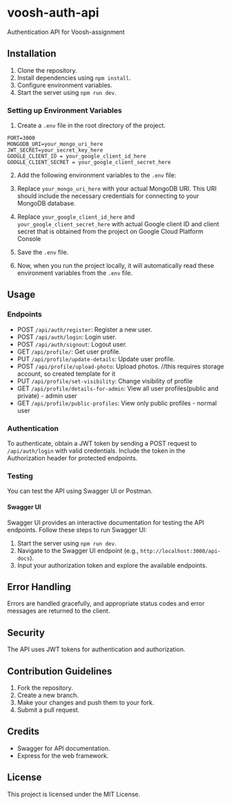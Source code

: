 # voosh-auth-api

Authentication API for Voosh-assignment

## Installation

1. Clone the repository.
2. Install dependencies using `npm install`.
3. Configure environment variables.
4. Start the server using `npm run dev`.

### Setting up Environment Variables

1. Create a `.env` file in the root directory of the project.
```
PORT=3000
MONGODB_URI=your_mongo_uri_here
JWT_SECRET=your_secret_key_here
GOOGLE_CLIENT_ID = your_google_client_id_here
GOOGLE_CLIENT_SECRET = your_google_client_secret_here
```
2. Add the following environment variables to the `.env` file:

3. Replace `your_mongo_uri_here` with your actual MongoDB URI. This URI should include the necessary credentials for connecting to your MongoDB database.

4. Replace `your_google_client_id_here` and `your_google_client_secret_here` with actual Google client ID and client secret that is obtained from the project on Google Cloud Platform Console

4. Save the `.env` file.

5. Now, when you run the project locally, it will automatically read these environment variables from the `.env` file.



## Usage

### Endpoints

- POST `/api/auth/register`: Register a new user.
- POST `/api/auth/login`: Login user.
- POST `/api/auth/signout`: Logout user.
- GET `/api/profile/`: Get user profile.
- PUT `/api/profile/update-details`: Update user profile.
- POST `/api/profile/upload-photo`: Upload photos. //this requires storage account, so created template for it
- PUT `/api/profile/set-visibility`: Change visibility of profile
- GET `/api/profile/details-for-admin`: View all user profiles(public and private) - admin user
- GET `/api/profile/public-profiles`: View only public profiles - normal user

### Authentication

To authenticate, obtain a JWT token by sending a POST request to `/api/auth/login` with valid credentials. Include the token in the Authorization header for protected endpoints.

### Testing

You can test the API using Swagger UI or Postman.

#### Swagger UI

Swagger UI provides an interactive documentation for testing the API endpoints. Follow these steps to run Swagger UI:

1. Start the server using `npm run dev`.
2. Navigate to the Swagger UI endpoint (e.g., `http://localhost:3000/api-docs`).
3. Input your authorization token and explore the available endpoints.

## Error Handling

Errors are handled gracefully, and appropriate status codes and error messages are returned to the client.

## Security

The API uses JWT tokens for authentication and authorization. 

## Contribution Guidelines

1. Fork the repository.
2. Create a new branch.
3. Make your changes and push them to your fork.
4. Submit a pull request.

## Credits

- Swagger for API documentation.
- Express for the web framework.


## License

This project is licensed under the MIT License.

